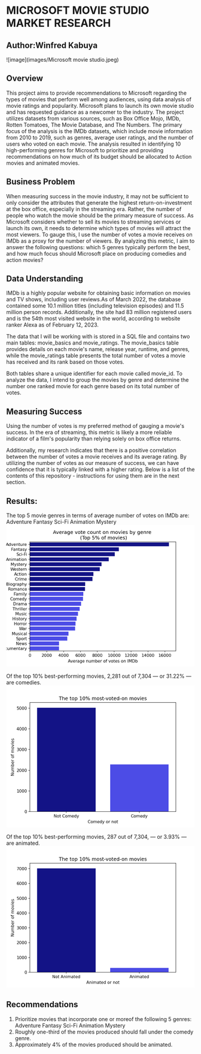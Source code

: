 #  MICROSOFT MOVIE STUDIO MARKET RESEARCH
## Author:Winfred Kabuya

![image](images/Microsoft movie studio.jpeg)

 ## Overview
This project aims to provide recommendations to Microsoft regarding the types of movies that perform well among audiences, using data analysis of movie ratings and popularity. Microsoft plans to launch its own movie studio and has requested guidance as a newcomer to the industry. The project utilizes datasets from various sources, such as Box Office Mojo, IMDb, Rotten Tomatoes, The Movie Database, and The Numbers. The primary focus of the analysis is the IMDb datasets, which include movie information from 2010 to 2019, such as genres, average user ratings, and the number of users who voted on each movie. The analysis resulted in identifying 10 high-performing genres for Microsoft to prioritize and providing recommendations on how much of its budget should be allocated to Action movies and animated movies.

## Business Problem
When measuring success in the movie industry, it may not be sufficient to only consider the attributes that generate the highest return-on-investment at the box office, especially in the streaming era. Rather, the number of people who watch the movie should be the primary measure of success. As Microsoft considers whether to sell its movies to streaming services or launch its own, it needs to determine which types of movies will attract the most viewers. To gauge this, I use the number of votes a movie receives on IMDb as a proxy for the number of viewers. By analyzing this metric, I aim to answer the following questions: which 5 genres typically perform the best, and how much focus should Microsoft place on producing comedies and action movies? 

## Data Understanding

IMDb is a highly popular website for obtaining basic information on movies and TV shows, including user reviews.As of March 2022, the database contained some 10.1 million titles (including television episodes) and 11.5 million person records. Additionally, the site had 83 million registered users and is the 54th most visited website in the world, according to website ranker Alexa as of February 12, 2023.

The data that I will be working with is stored in a SQL file and contains two main tables: movie_basics and movie_ratings. The movie_basics table provides details on each movie's name, release year, runtime, and genres, while the movie_ratings table presents the total number of votes a movie has received and its rank based on those votes.

Both tables share a unique identifier for each movie called movie_id. To analyze the data, I intend to group the movies by genre and determine the number one ranked movie for each genre based on its total number of votes.

## Measuring Success
Using the number of votes is my preferred method of gauging a movie's success. In the era of streaming, this metric is likely a more reliable indicator of a film's popularity than relying solely on box office returns.

Additionally, my research indicates that there is a positive correlation between the number of votes a movie receives and its average rating. By utilizing the number of votes as our measure of success, we can have confidence that it is typically linked with a higher rating.
Below is a list of the contents of this repository - instructions for using them are in the next section.

## Results:
The top 5 movie genres in terms of average number of votes on IMDb are:
    Adventure
    Fantasy
    Sci-Fi
    Animation
    Mystery
![image](images/top_genres.png)

Of the top 10% best-performing movies, 2,281 out of 7,304 — or 31.22% — are comedies.
![image](images/comedies.png)

Of the top 10% best-performing movies, 287 out of 7,304, — or 3.93% — are animated.
![image](images/animated.png)

## Recommendations
1. Prioritize movies that incorporate one or moreof the following 5 genres:
Adventure
Fantasy
Sci-Fi
Animation
Mystery
2. Roughly one-third of the movies produced should fall under the comedy genre.
3. Approximately 4% of the movies produced should be animated.